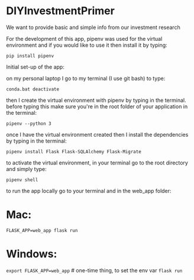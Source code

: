 # DIYInvestmentPrimer
We want to provide basic and simple info from our investment research

For the development of this app, pipenv was used for the virtual
environment and if you would like to use it then install it by
typing:

`pip install pipenv`


Initial set-up of the app:

on my personal laptop I go to my terminal (I use git bash) to type:

`conda.bat deactivate`

then I create the virtual environment with pipenv by typing in the
terminal. before typing this make sure you're in the root folder of
your application in the terminal:

`pipenv --python 3`

once I have the virtual environment created then I install
the dependencies by typing in the terminal:

`pipenv install Flask Flask-SQLAlchemy Flask-Migrate`

to activate the virtual environment, in your terminal go to the root directory and
simply type:

`pipenv shell`

to run the app locally go to your terminal and in the web_app folder:
# Mac:
`FLASK_APP=web_app flask run`

# Windows:
`export FLASK_APP=web_app` # one-time thing, to set the env var
`flask run`